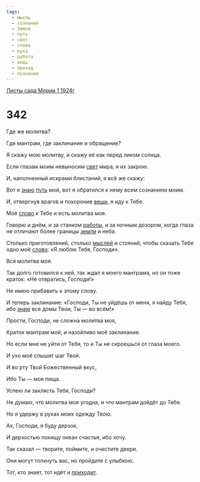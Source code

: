 ```yaml
---
tags:
  - мысль
  - сознание
  - Земля
  - путь
  - свет
  - слово
  - рука
  - работа
  - вещь
  - приход
  - познание
---
```


[Листы сада Мории 1 1924г](/agni/1924)

# 342
Где же молитва?   

Где мантрам, где заклинание и обращение?   

Я скажу мою молитву, и скажу её как перед ликом солнца.   

Если глазам моим невыносим [свет](/tag/#свет) мира, я их закрою.   

И, наполненный искрами блистаний, я всё же скажу:   

Вот я [знаю](/tag/#познание) [путь](/tag/#путь) мой, вот я обратился к нему всем сознанием моим.   

И, отвергнув врагов и похоронив [вещи](/tag/#вещь), я иду к Тебе.   

Моё [слово](/tag/#слово) к Тебе и есть молитва моя.   

Говорю и днём, и за станком [работы](/tag/#работа), и за ночным дозором, когда глаза не отличают более границы [земли](/tag/#Земля) и неба.   

Столько приготовлений, столько [мыслей](/tag/#мысль) и стояний, чтобы сказать Тебе одно моё [слово](/tag/#слово): «Я люблю Тебя, Господи».   

Вся молитва моя.   

Так долго готовился к ней, так ждал я моего мантрама, но он тоже краток: «Не отвратись, Господи!»   

Не имею прибавить к этому слову.   

И теперь заклинание: «Господи, Ты не уйдёшь от меня, я найду Тебя, ибо [знаю](/tag/#познание) все домы Твои, Ты — во всём!»   

Прости, Господи, не сложна молитва моя,   

Краток мантрам мой, и назойливо моё заклинание.   

Но если мне не уйти от Тебя, то и Ты не скроешься от глаза моего.   

И ухо моё слышит шаг Твой.   

И во рту Твой Божественный вкус,   

Ибо Ты — моя пища.   

Успею ли заклясть Тебя, Господи?   

Не думаю, что молитва моя угодна, и что мантрам дойдёт до Тебя.   

Но я удержу в руках моих одежду Твою.   

Ах, Господи, я буду дерзок,   

И дерзостью похищу океан счастья, ибо хочу.   

Так сказал — творите, поймите, и очистите двери.   

Они могут толкнуть вас, но пройдите с улыбкою.   

Тот, кто знает, тот идёт и [приходит](/tag/#приход).   

